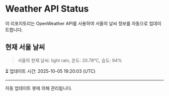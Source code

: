 
# Weather API Status

이 리포지토리는 OpenWeather API를 사용하여 서울의 날씨 정보를 자동으로 업데이트합니다.

## 현재 서울 날씨
> 서울의 현재 날씨: light rain, 온도: 20.78°C, 습도: 94%

⏳ 업데이트 시간: 2025-10-05 19:20:03 (UTC)

---
자동 업데이트 봇에 의해 관리됩니다.
